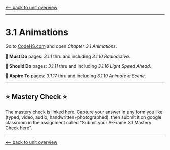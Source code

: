 

[<-- back to unit overview](README.md)

---

# 3.1 Animations


Go to [CodeHS.com](https://www.codehs.com) and open _Chapter 3.1 Animations_.

__🍎 Must Do__ pages: _3.1.1_ thru and including _3.1.10 Radioactive_.

__🥳 Should Do__ pages: _3.1.11_ thru and including _3.1.16 Light Speed Ahead_.

__🤯 Aspire To__ pages: _3.1.17_ thru and including _3.1.19 Animate a Scene_.


---

## ⭐ Mastery Check ⭐
The mastery check is [linked here](). Capture your answer in any form you like (typed, video, audio, handwritten+photographed), then submit it on google classroom in the assignment called "Submit your A-Frame 3.1 Mastery Check here".

---
[<-- back to unit overview](README.md)
